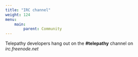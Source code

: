 ```yaml
---
title: "IRC channel"
weight: 124
menu:
    main:
        parent: Community
---
```


Telepathy developers hang out on the **#telepathy** channel on *irc.freenode.net*
